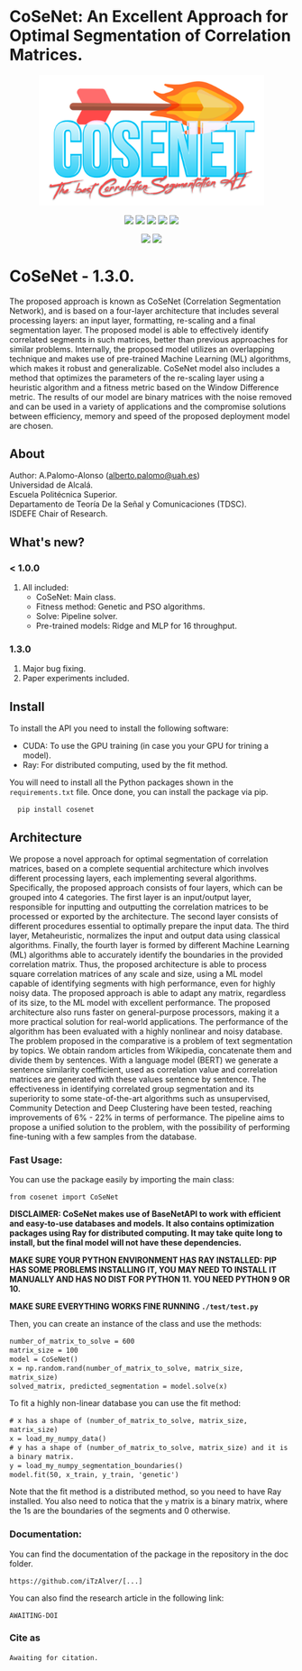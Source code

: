 # CoSeNet: An Excellent Approach for Optimal Segmentation of Correlation Matrices.

<p align="center">
    <img src="./doc/multimedia/cosenet.png" width="400px">
</p>

<p align="center">
    <a href="https://github.com/iTzAlver/CoSeNet/blob/master/LICENSE">
        <img src="https://img.shields.io/github/license/iTzAlver/CoSeNet?color=purple&style=plastic" /></a>
    <a href="https://github.com/iTzAlver/CoSeNet/tree/master/test">
        <img src="https://img.shields.io/badge/tests-passed-green?color=green&style=plastic" /></a>
    <a href="https://github.com/iTzAlver/CoSeNet/blob/master/requirements.txt">
        <img src="https://img.shields.io/badge/requirements-pypi-red?color=red&style=plastic" /></a>
    <a href="https://htmlpreview.github.io/?https://github.com/iTzAlver/CoSeNet/blob/main/doc/CoSeNet.html">
        <img src="https://img.shields.io/badge/doc-not available-green?color=red&style=plastic" /></a>
    <a href="https://github.com/iTzAlver/CoSeNet/releases/tag/1.3.0-release">
        <img src="https://img.shields.io/badge/release-1.3.0-white?color=white&style=plastic" /></a>
</p>

<p align="center">
    <a href="https://github.com/iTzAlver/BaseNet-API/">
        <img src="https://img.shields.io/badge/dependencies-BaseNetAPI-red?color=orange&style=for-the-badge" /></a>
    <a href="https://www.ray.io/">
        <img src="https://img.shields.io/badge/dependencies-ray-red?color=blue&style=for-the-badge" /></a>
</p>

# CoSeNet - 1.3.0.

The proposed approach is known as CoSeNet (Correlation Segmentation
Network), and is based on a four-layer architecture that includes several processing layers: an input
layer, formatting, re-scaling and a final segmentation layer. The proposed model is able to effectively
identify correlated segments in such matrices, better than previous approaches for similar problems.
Internally, the proposed model utilizes an overlapping technique and makes use of pre-trained
Machine Learning (ML) algorithms, which makes it robust and generalizable. CoSeNet model also
includes a method that optimizes the parameters of the re-scaling layer using a heuristic algorithm
and a fitness metric based on the Window Difference metric. The results of our model are binary
matrices with the noise removed and can be used in a variety of applications and the compromise
solutions between efficiency, memory and speed of the proposed deployment model are chosen.

## About ##

Author: A.Palomo-Alonso (alberto.palomo@uah.es)\
Universidad de Alcalá.\
Escuela Politécnica Superior.\
Departamento de Teoría De la Señal y Comunicaciones (TDSC).\
ISDEFE Chair of Research.

## What's new?

### < 1.0.0
1. All included:
   * CoSeNet: Main class.
   * Fitness method: Genetic and PSO algorithms.
   * Solve: Pipeline solver.
   * Pre-trained models: Ridge and MLP for 16 throughput.

### 1.3.0
1. Major bug fixing.
2. Paper experiments included.

## Install

To install the API you need to install the following software:

   * CUDA: To use the GPU training (in case you your GPU for trining a model).
   * Ray: For distributed computing, used by the fit method.

You will need to install all the Python packages shown in the ````requirements.txt```` file. Once done, you can install 
the package via pip.
   
      pip install cosenet

## Architecture

We propose a novel approach for optimal segmentation of correlation matrices, based on a complete
sequential architecture which involves different processing layers, each implementing several algorithms. Specifically,
the proposed approach consists of four layers, which can be grouped into 4 categories. The first layer is an input/output
layer, responsible for inputting and outputting the correlation matrices to be processed or exported by the architecture.
The second layer consists of different procedures essential to optimally prepare the input data. The third layer,
Metaheuristic, normalizes the input and output data using classical algorithms. Finally, the fourth layer is formed by
different Machine Learning (ML) algorithms able to accurately identify the boundaries in the provided correlation
matrix. Thus, the proposed architecture is able to process square correlation matrices of any scale and size, using a ML
model capable of identifying segments with high performance, even for highly noisy data. The proposed approach is
able to adapt any matrix, regardless of its size, to the ML model with excellent performance. The proposed architecture
also runs faster on general-purpose processors, making it a more practical solution for real-world applications.
The performance of the algorithm has been evaluated with a highly nonlinear and noisy database. The problem
proposed in the comparative is a problem of text segmentation by topics. We obtain random articles from Wikipedia,
concatenate them and divide them by sentences. With a language model (BERT) we generate a sentence similarity
coefficient, used as correlation value and correlation matrices are generated with these values sentence by sentence.
The effectiveness in identifying correlated group segmentation and its superiority to some state-of-the-art algorithms
such as unsupervised, Community Detection and Deep Clustering have been tested, reaching improvements of 6% -
22% in terms of performance. The pipeline aims to propose a unified solution to the problem, with the possibility of
performing fine-tuning with a few samples from the database.

### Fast Usage:

You can use the package easily by importing the main class:

    from cosenet import CoSeNet

**DISCLAIMER: CoSeNet makes use of BaseNetAPI to work with efficient and easy-to-use databases and models. It also contains 
optimization packages using Ray for distributed computing. It may take quite long to install, but the
final model will not have these dependencies.**

**MAKE SURE YOUR PYTHON ENVIRONMENT HAS RAY INSTALLED: PIP HAS SOME PROBLEMS INSTALLING IT, YOU MAY 
NEED TO INSTALL IT MANUALLY AND HAS NO DIST FOR PYTHON 11. YOU NEED PYTHON 9 OR 10.**

**MAKE SURE EVERYTHING WORKS FINE RUNNING ```./test/test.py```**

Then, you can create an instance of the class and use the methods:

    number_of_matrix_to_solve = 600
    matrix_size = 100
    model = CoSeNet()
    x = np.random.rand(number_of_matrix_to_solve, matrix_size, matrix_size)
    solved_matrix, predicted_segmentation = model.solve(x)

To fit a highly non-linear database you can use the fit method:

    # x has a shape of (number_of_matrix_to_solve, matrix_size, matrix_size)
    x = load_my_numpy_data()
    # y has a shape of (number_of_matrix_to_solve, matrix_size) and it is a binary matrix.
    y = load_my_numpy_segmentation_boundaries()
    model.fit(50, x_train, y_train, 'genetic')

Note that the fit method is a distributed method, so you need to have Ray installed.
You also need to notica that the ``y`` matrix is a binary matrix, where the 1s are the boundaries of the segments and 0
otherwise.

### Documentation:

You can find the documentation of the package in the repository in the doc folder.

    https://github.com/iTzAlver/[...]

You can also find the research article in the following link:

    AWAITING-DOI

### Cite as

~~~
Awaiting for citation.
~~~
